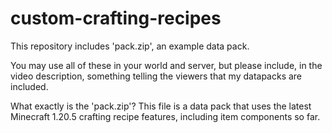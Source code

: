 # custom-crafting-recipes

This repository includes 'pack.zip', an example data pack.

You may use all of these in your world and server, but please include, in
the video description, something telling the viewers that my datapacks are included.

What exactly is the 'pack.zip'?
This file is a data pack that uses the latest Minecraft 1.20.5 crafting
recipe features, including item components so far.
